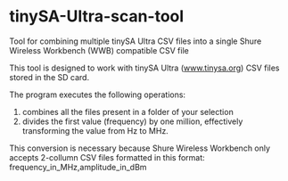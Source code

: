 # tinySA-Ultra-scan-tool
Tool for combining multiple tinySA Ultra CSV files into a single Shure Wireless Workbench (WWB) compatible CSV file

This tool is designed to work with tinySA Ultra (www.tinysa.org) CSV files stored in the SD card.

The program executes the following operations:
1) combines all the files present in a folder of your selection
2) divides the first value (frequency) by one million, effectively transforming the value from Hz to MHz. 
 
This conversion is necessary because Shure Wireless Workbench only accepts 2-collumn CSV files formatted in this format:
    frequency_in_MHz,amplitude_in_dBm
